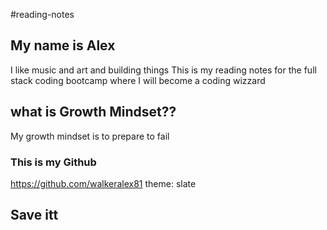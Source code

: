 #reading-notes
## My name is Alex
I like music and art and building things
This is my reading notes for the full stack coding bootcamp where I will become a coding wizzard
## what is Growth Mindset??
My growth mindset is to prepare to fail
### This is my Github
https://github.com/walkeralex81
theme: slate
## Save itt
